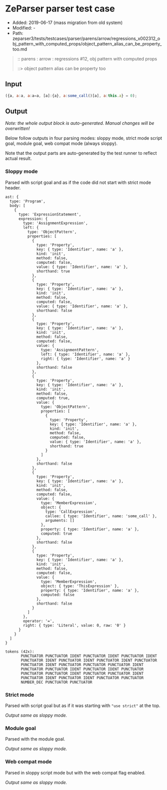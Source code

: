 # ZeParser parser test case

- Added: 2019-06-17 (mass migration from old system)
- Modified: -
- Path: zeparser3/tests/testcases/parser/parens/arrow/regressions_x002312_obj_pattern_with_computed_props/object_pattern_alias_can_be_property_too.md

> :: parens : arrow : regressions #12, obj pattern with computed props
>
> ::> object pattern alias can be property too

## Input

`````js
({a, a:a, a:a=a, [a]:{a}, a:some_call()[a], a:this.a} = 0);
`````

## Output

_Note: the whole output block is auto-generated. Manual changes will be overwritten!_

Below follow outputs in four parsing modes: sloppy mode, strict mode script goal, module goal, web compat mode (always sloppy).

Note that the output parts are auto-generated by the test runner to reflect actual result.

### Sloppy mode

Parsed with script goal and as if the code did not start with strict mode header.

`````
ast: {
  type: 'Program',
  body: [
    {
      type: 'ExpressionStatement',
      expression: {
        type: 'AssignmentExpression',
        left: {
          type: 'ObjectPattern',
          properties: [
            {
              type: 'Property',
              key: { type: 'Identifier', name: 'a' },
              kind: 'init',
              method: false,
              computed: false,
              value: { type: 'Identifier', name: 'a' },
              shorthand: true
            },
            {
              type: 'Property',
              key: { type: 'Identifier', name: 'a' },
              kind: 'init',
              method: false,
              computed: false,
              value: { type: 'Identifier', name: 'a' },
              shorthand: false
            },
            {
              type: 'Property',
              key: { type: 'Identifier', name: 'a' },
              kind: 'init',
              method: false,
              computed: false,
              value: {
                type: 'AssignmentPattern',
                left: { type: 'Identifier', name: 'a' },
                right: { type: 'Identifier', name: 'a' }
              },
              shorthand: false
            },
            {
              type: 'Property',
              key: { type: 'Identifier', name: 'a' },
              kind: 'init',
              method: false,
              computed: true,
              value: {
                type: 'ObjectPattern',
                properties: [
                  {
                    type: 'Property',
                    key: { type: 'Identifier', name: 'a' },
                    kind: 'init',
                    method: false,
                    computed: false,
                    value: { type: 'Identifier', name: 'a' },
                    shorthand: true
                  }
                ]
              },
              shorthand: false
            },
            {
              type: 'Property',
              key: { type: 'Identifier', name: 'a' },
              kind: 'init',
              method: false,
              computed: false,
              value: {
                type: 'MemberExpression',
                object: {
                  type: 'CallExpression',
                  callee: { type: 'Identifier', name: 'some_call' },
                  arguments: []
                },
                property: { type: 'Identifier', name: 'a' },
                computed: true
              },
              shorthand: false
            },
            {
              type: 'Property',
              key: { type: 'Identifier', name: 'a' },
              kind: 'init',
              method: false,
              computed: false,
              value: {
                type: 'MemberExpression',
                object: { type: 'ThisExpression' },
                property: { type: 'Identifier', name: 'a' },
                computed: false
              },
              shorthand: false
            }
          ]
        },
        operator: '=',
        right: { type: 'Literal', value: 0, raw: '0' }
      }
    }
  ]
}

tokens (42x):
       PUNCTUATOR PUNCTUATOR IDENT PUNCTUATOR IDENT PUNCTUATOR IDENT
       PUNCTUATOR IDENT PUNCTUATOR IDENT PUNCTUATOR IDENT PUNCTUATOR
       PUNCTUATOR IDENT PUNCTUATOR PUNCTUATOR PUNCTUATOR IDENT
       PUNCTUATOR PUNCTUATOR IDENT PUNCTUATOR IDENT PUNCTUATOR
       PUNCTUATOR PUNCTUATOR IDENT PUNCTUATOR PUNCTUATOR IDENT
       PUNCTUATOR IDENT PUNCTUATOR IDENT PUNCTUATOR PUNCTUATOR
       NUMBER_DEC PUNCTUATOR PUNCTUATOR
`````

### Strict mode

Parsed with script goal but as if it was starting with `"use strict"` at the top.

_Output same as sloppy mode._

### Module goal

Parsed with the module goal.

_Output same as sloppy mode._

### Web compat mode

Parsed in sloppy script mode but with the web compat flag enabled.

_Output same as sloppy mode._
